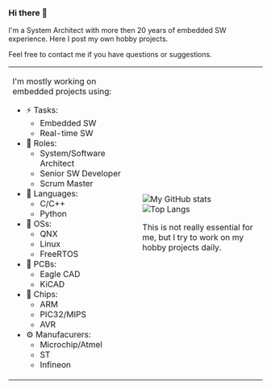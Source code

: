### Hi there 👋

I'm a System Architect with more then 20 years of embedded SW experience. Here I post my own hobby projects.

Feel free to contact me if you have questions or suggestions.

<table style="width:100%; border: none"><tr><td>

I'm mostly working on embedded projects using:

- ⚡ Tasks:
  - Embedded SW
  - Real-time SW
- 👯 Roles:
  - System/Software Architect
  - Senior SW Developer
  - Scrum Master
- 🔑 Languages:
  - C/C++
  - Python
- 🔧 OSs:
  - QNX
  - Linux
  - FreeRTOS
- 🔨 PCBs:
  - Eagle CAD
  - KiCAD
- 🧰 Chips:
  - ARM
  - PIC32/MIPS
  - AVR
- ⚙️ Manufacurers:
  - Microchip/Atmel
  - ST
  - Infineon

</td><td>

![My GitHub stats](https://github-readme-stats.vercel.app/api?username=red-scorp&show_icons=true)
![Top Langs](https://github-readme-stats.vercel.app/api/top-langs/?username=red-scorp&hide_progress=true)

This is not really essential for me, but I try to work on my hobby projects daily.

</td></tr></table>

<!--
**red-scorp/red-scorp** is a ✨ _special_ ✨ repository because its `README.md` (this file) appears on your GitHub profile.

Here are some ideas to get you started:

- 🔭 I’m currently working on ...
- 🌱 I’m currently learning ...
- 👯 I’m looking to collaborate on ...
- 🤔 I’m looking for help with ...
- 💬 Ask me about ...
- 📫 How to reach me: ...
- 😄 Pronouns: ...
- ⚡ Fun fact: ...
-->
